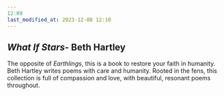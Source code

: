 ```yaml
---
12:09
last_modified_at: 2023-12-08 12:10
---
```


## *What If Stars*- Beth Hartley

The opposite of *Earthlings*, this is a book to restore your faith in humanity. Beth Hartley writes poems with care and humanity. Rooted in the fens, this collection is full of compassion and love, with beautiful, resonant poems throughout.
